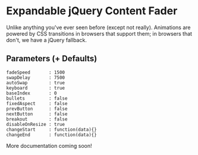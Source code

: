 Expandable jQuery Content Fader
===============================  

Unlike anything you've ever seen before (except not really). Animations are powered by CSS transitions in browsers that support them; in browsers that don't, we have a jQuery fallback.  

Parameters (+ Defaults)
-----------------------

`fadeSpeed       : 1500`  
`swapDelay       : 7500`  
`autoSwap        : true`  
`keyboard        : true`  
`baseIndex       : 0`  
`bullets         : false`  
`fixedAspect     : false`  
`prevButton      : false`  
`nextButton      : false`  
`breakout        : false`  
`disableOnResize : true`  
`changeStart     : function(data){}`  
`changeEnd       : function(data){}`  

More documentation coming soon!  